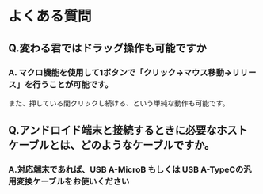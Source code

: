 # よくある質問

## Q.変わる君ではドラッグ操作も可能ですか

### A. マクロ機能を使用して1ボタンで「クリック→マウス移動→リリース」を行うことが可能です。
また、押している間クリックし続ける、という単純な動作も可能です。

## Q.アンドロイド端末と接続するときに必要なホストケーブルとは、どのようなケーブルですか。

### A.対応端末であれば、USB A-MicroB もしくは USB A-TypeCの汎用変換ケーブルをお使いください
